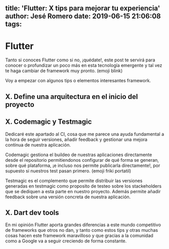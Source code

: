 title: 'Flutter: X tips para mejorar tu experiencia'
author: Jesé Romero
date: 2019-06-15 21:06:08
tags:
---
# Flutter
Tanto si conoces Flutter como si no, ¡quédate!, este post te servirá para conocer o profundizar un poco más en esta tecnología emergente y tal vez te haga cambiar de framework muy pronto. (emoji blink)

Voy a empezar con algunos tips o elementos interesantes framework.

## X. Define una arquitectura en el inicio del proyecto

## X. Codemagic y Testmagic

Dedicaré este apartado al CI, cosa que me parece una ayuda fundamental a la hora de seguir versiones, añadir feedback y gestionar una mejora contínua de nuestra aplicación.

Codemagic gestiona el buildeo de nuestras aplicaciones directamente desde el repositorio permitiendonos configurar de qué forma se generan, sobre qué plataforma, ¡e incluso nos permite publicarla directamente!, por supuesto si nuestros test pasan primero. (emoji friki portatil)

Testmagic es el complemento que permite distribuir las versiones generadas en testmagic como proposito de testeo sobre los stackeholders que se dediquen a esta parte en nuestro proyecto. Además permite añadir feedback sobre una versión concreta de nuestra aplicación.

## X. Dart dev tools


En mi opinión Flutter aporta grandes diferencias a este mundo competitivo de frameworks que otros no dan, y tanto como estos tips y otras muchas cosas hacen este framework maravilloso y que gracias a la comunidad como a Google va a seguir creciendo de forma constante.